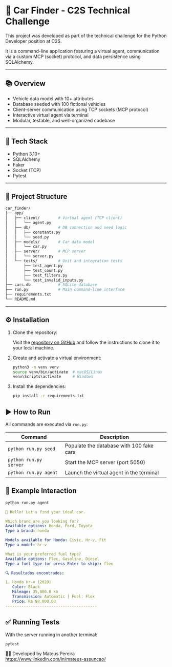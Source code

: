 # 🚗 Car Finder - C2S Technical Challenge

This project was developed as part of the technical challenge for the Python Developer position at C2S.

It is a command-line application featuring a virtual agent, communication via a custom MCP (socket) protocol, and data persistence using SQLAlchemy.

---

## 📚 Overview

- Vehicle data model with 10+ attributes
- Database seeded with 100 fictional vehicles
- Client-server communication using TCP sockets (MCP protocol)
- Interactive virtual agent via terminal
- Modular, testable, and well-organized codebase

---

## 🧪 Tech Stack

- Python 3.10+
- SQLAlchemy
- Faker
- Socket (TCP)
- Pytest

---

## 📁 Project Structure
   ```bash
   car_finder/
   ├── app/
   │   ├── client/        # Virtual agent (TCP client)
   │   │   └── agent.py
   │   ├── db/            # DB connection and seed logic
   │   │   ├── constants.py
   │   │   └── seed.py
   │   ├── models/        # Car data model
   │   │   └── car.py
   │   ├── server/        # MCP server
   │   │   └── server.py
   │   └── tests/         # Unit and integration tests
   │       ├── test_agent.py
   │       ├── test_count.py
   │       ├── test_filters.py
   │       └── test_invalid_inputs.py
   ├── cars.db            # SQLite database
   ├── run.py             # Main command-line interface
   ├── requirements.txt
   └── README.md
   ```

---

## ⚙️ Installation

1. Clone the repository:

   Visit the [repository on GitHub](https://github.com/mateus-dev-br/car_finder) and follow the instructions to clone it to your local machine.

2. Create and activate a virtual environment:
   ```bash
   python3 -m venv venv
   source venv/bin/activate  # macOS/Linux
   venv\Scripts\activate     # Windows


3. Install the dependencies:
    ```bash
    pip install -r requirements.txt

## ▶️ How to Run
All commands are executed via ``run.py``:

| Command                | Description                              |
| ---------------------- | ---------------------------------------- |
| `python run.py seed`   | Populate the database with 100 fake cars |
| `python run.py server` | Start the MCP server (port 5050)         |
| `python run.py agent`  | Launch the virtual agent in the terminal |



## 🧠 Example Interaction
   ```bash
   python run.py agent
   ```

   ```yaml
   🚗 Hello! Let's find your ideal car.

   Which brand are you looking for?
   Available options: Honda, Ford, Toyota
   Type a brand: honda

   Models available for Honda: Civic, Hr-v, Fit
   Type a model: hr-v

   What is your preferred fuel type?
   Available options: Flex, Gasoline, Diesel
   Type a fuel type (or press Enter to skip): flex

   🔍 Resultados encontrados:

   1. Honda Hr-v (2020)
      Color: Black
      Mileage: 35,800.0 km
      Transmission: Automatic | Fuel: Flex
      Price: R$ 98.000,00
   ----------------------------------------

   ```


## ✅ Running Tests
   With the server running in another terminal:
   ``` bash
   pytest
   ```

👨‍💻 Developed by Mateus Pereira \
https://www.linkedin.com/in/mateus-assuncao/

